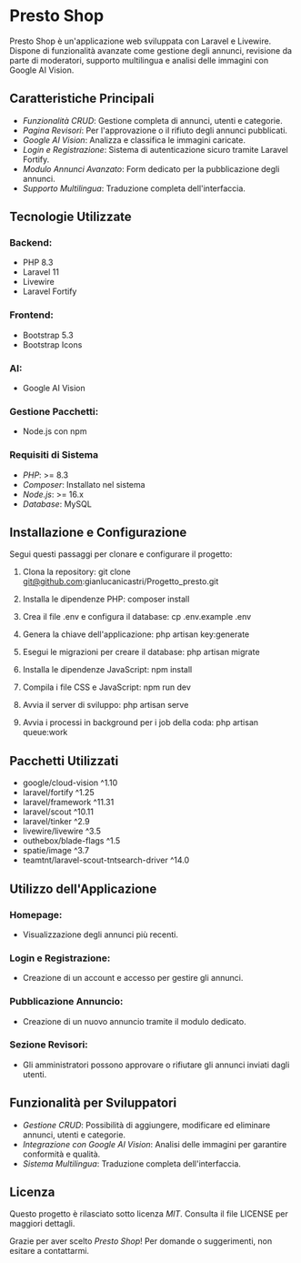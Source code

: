 # Presto Shop

Presto Shop è un'applicazione web sviluppata con Laravel e Livewire. Dispone di funzionalità avanzate come gestione degli annunci, revisione da parte di moderatori, supporto multilingua e analisi delle immagini con Google AI Vision.

## Caratteristiche Principali
- *Funzionalità CRUD*: Gestione completa di annunci, utenti e categorie.
- *Pagina Revisori*: Per l'approvazione o il rifiuto degli annunci pubblicati.
- *Google AI Vision*: Analizza e classifica le immagini caricate.
- *Login e Registrazione*: Sistema di autenticazione sicuro tramite Laravel Fortify.
- *Modulo Annunci Avanzato*: Form dedicato per la pubblicazione degli annunci.
- *Supporto Multilingua*: Traduzione completa dell'interfaccia.

## Tecnologie Utilizzate
### Backend:
- PHP 8.3
- Laravel 11
- Livewire
- Laravel Fortify

### Frontend:
- Bootstrap 5.3
- Bootstrap Icons

### AI:
- Google AI Vision

### Gestione Pacchetti:
- Node.js con npm

### Requisiti di Sistema
- *PHP*: >= 8.3
- *Composer*: Installato nel sistema
- *Node.js*: >= 16.x
- *Database*: MySQL

## Installazione e Configurazione
Segui questi passaggi per clonare e configurare il progetto:

1. Clona la repository:
   git clone git@github.com:gianlucanicastri/Progetto_presto.git
   
2. Installa le dipendenze PHP:
   composer install
   
3. Crea il file .env e configura il database:
   cp .env.example .env
   
4. Genera la chiave dell'applicazione:
   php artisan key:generate
   
5. Esegui le migrazioni per creare il database:
   php artisan migrate
   
6. Installa le dipendenze JavaScript:
   npm install
   
7. Compila i file CSS e JavaScript:
   npm run dev
   
8. Avvia il server di sviluppo:
   php artisan serve
   
9. Avvia i processi in background per i job della coda:
   php artisan queue:work
   

## Pacchetti Utilizzati
- google/cloud-vision ^1.10
- laravel/fortify ^1.25
- laravel/framework ^11.31
- laravel/scout ^10.11
- laravel/tinker ^2.9
- livewire/livewire ^3.5
- outhebox/blade-flags ^1.5
- spatie/image ^3.7
- teamtnt/laravel-scout-tntsearch-driver ^14.0

## Utilizzo dell'Applicazione
### Homepage:
- Visualizzazione degli annunci più recenti.

### Login e Registrazione:
- Creazione di un account e accesso per gestire gli annunci.

### Pubblicazione Annuncio:
- Creazione di un nuovo annuncio tramite il modulo dedicato.

### Sezione Revisori:
- Gli amministratori possono approvare o rifiutare gli annunci inviati dagli utenti.

## Funzionalità per Sviluppatori
- *Gestione CRUD*: Possibilità di aggiungere, modificare ed eliminare annunci, utenti e categorie.
- *Integrazione con Google AI Vision*: Analisi delle immagini per garantire conformità e qualità.
- *Sistema Multilingua*: Traduzione completa dell'interfaccia.

## Licenza
Questo progetto è rilasciato sotto licenza *MIT*. Consulta il file LICENSE per maggiori dettagli.

Grazie per aver scelto *Presto Shop*! Per domande o suggerimenti, non esitare a contattarmi.
